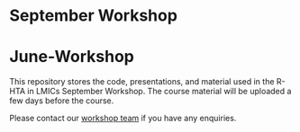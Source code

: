 # September Workshop
# June-Workshop
This repository stores the code, presentations, and material used in the R-HTA in LMICs September Workshop. The course material will be uploaded a few days before the course.

Please contact our [workshop team](mailto:training@r-htalmics.org?subject=[Github]%20Workshop%20Enquiry) if you have any enquiries.